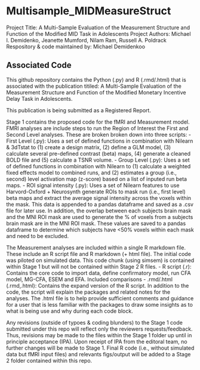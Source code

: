# Multisample_MIDMeasureStruct Project  Title: A Multi-Sample Evaluation of the Measurement Structure and Function of the Modified MID Task in Adolescents Project Authors: Michael I. Demidenko, Jeanette Mumford, Nilam Ram, Russell A. Poldrack Respository & code maintained by: Michael Demidenkoo ## Associated CodeThis github repository contains the Python (.py) and R (.rmd/.html) that is associated with the publication titiled:    A Multi-Sample Evaluation of the Measurement Structure and Function of the Modified Monetary Incentive Delay Task in Adolescents.This publication is being submitted as a Registered Report. Stage 1 contains the proposed code for the fMRI and Measurement model.FMRI analyses are include steps to run the Region of Interest the First and Second Level analyses. These are broken broken down into three scripts:    - First Level (<name>.py): Uses a set of defined functions in combination with Nilearn & 3dTstat to (1) create a design matrix,    (2) define a GLM model, (3) calculate several pre-defined contrast (beta) maps, (4) generate a cleaned BOLD file and (5) calculate a TSNR volume.    - Group Level (<name>.py): Uses a set of defined functions in combination with Nilearn to (1) calculate a weighted fixed effects model to combined runs,    and (2) estimates a group (i.e., second) level activation map (z-score) based on a list of inputed run beta maps.    - ROI signal intensity (<name>.py): Uses a set of Nilearn features to use Harvord-Oxford + Neurosynth  generate ROIs to    mask run (i.e., first level) beta maps and extract the average signal intensity across the voxels within the mask. This data is appended to a pandas     dataframe and saved as a .csv file for later use. In addition, the overlap between each subjects brain mask and the MNI ROI mask are used to    generate the % of voxels from a subjects brain mask are in the MNI ROI mask. These values are saved to a pandas dataframe    to determine which subjects have <50% voxels within each mask and need to be excluded.    The Measurement analyses are included within a single R markdown file. These include an R script file and R markdown (+ html file). The initial code was piloted onsimulated data. This code chunk (using simsem) is contained within Stage 1 but will not be contained within Stage 2 R files.     - R script (<name>.r): Contains the core code to import data, define confirmatory model, run CFA model, MG-CFA, ESEM and EFA. Included comparisons    - .rmd/.html (<name>.rmd,<name>.html): Contains the expand version of the R script. In addition to the code, the script will explain the packages and related notes for the analyses.     The .html file is to help provide sufficient comments and guidance for a user that is less familiar with the packages to draw some insights as to what is being    use and why during each code block.        Any revisions (outside of typoes & coding blunders) to the Stage 1 code submitted under this repo will reflect only the reviewers requests/feedback. Thus, revisions may be made to the files within the Stage 1 folder up until in principle acceptance (IPA). Upon receipt of IPA from the editoral team, no further changes will be made to Stage 1. Final R code (i.e., without simulated data but fMRI input files) and relevants figs/output will be added to a Stage 2 folder contained within this repo.
